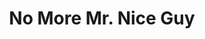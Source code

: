 ---
title: "No More Mr. Nice Guy"
authors:
- Robert A. Glover
year: 2003
goodreads: 414016
rating: 4
tags:
- Self-Help
---
